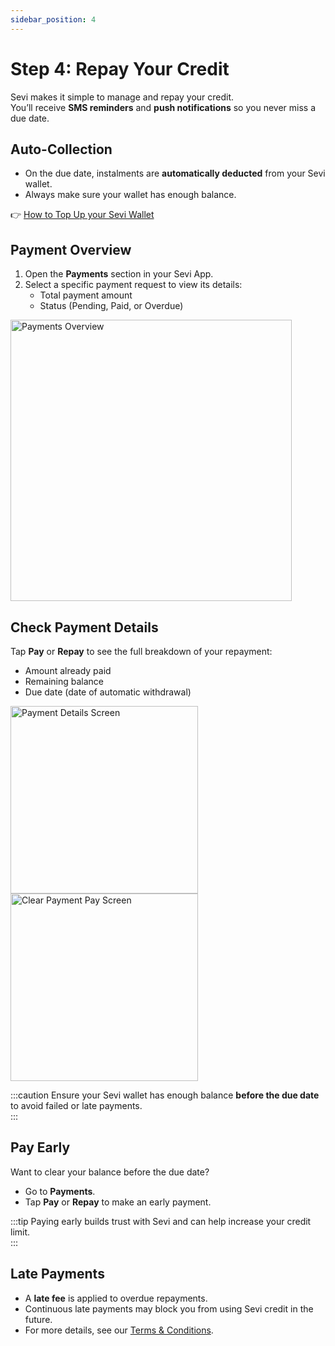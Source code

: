 ```yaml
---
sidebar_position: 4
---
```


# Step 4: Repay Your Credit  

Sevi makes it simple to manage and repay your credit.  
You’ll receive **SMS reminders** and **push notifications** so you never miss a due date.  


## Auto-Collection  
- On the due date, instalments are **automatically deducted** from your Sevi wallet.  
- Always make sure your wallet has enough balance.  

👉 [How to Top Up your Sevi Wallet](/docs/buyer/topup)  


## Payment Overview  
1. Open the **Payments** section in your Sevi App.  
2. Select a specific payment request to view its details:  
   - Total payment amount  
   - Status (Pending, Paid, or Overdue)  

<img src="/buyer/025.png" alt="Payments Overview" width="450"/>  


## Check Payment Details  
Tap **Pay** or **Repay** to see the full breakdown of your repayment:  
- Amount already paid  
- Remaining balance  
- Due date (date of automatic withdrawal)  

<img src="/buyer/026.png" alt="Payment Details Screen" width="300"/>  
<img src="/buyer/027.png" alt="Clear Payment Pay Screen" width="300"/>  

:::caution
Ensure your Sevi wallet has enough balance **before the due date** to avoid failed or late payments.  
:::  


## Pay Early  
Want to clear your balance before the due date?  
- Go to **Payments**.  
- Tap **Pay** or **Repay** to make an early payment.  

:::tip
Paying early builds trust with Sevi and can help increase your credit limit.  
:::  


## Late Payments  
- A **late fee** is applied to overdue repayments.  
- Continuous late payments may block you from using Sevi credit in the future.  
- For more details, see our [Terms & Conditions](/termsConditions).  

<!-- <img src="/img/latepayment2.png" alt="Late Payment Warning" width="200"/> -->  
